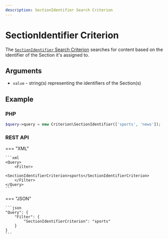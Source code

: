 ```yaml
---
description: SectionIdentifier Search Criterion
---
```


# SectionIdentifier Criterion

The [`SectionIdentifier` Search Criterion](/api/php_api/php_api_reference/classes/Ibexa-Contracts-Core-Repository-Values-Content-Query-Criterion-SectionIdentifier.html) searches for content based on the identifier of the Section it's assigned to.

## Arguments

- `value` - string(s) representing the identifiers of the Section(s)

## Example

### PHP

``` php
$query->query = new Criterion\SectionIdentifier(['sports', 'news']);
```

### REST API

=== "XML"

    ```xml
    <Query>
        <Filter>
            <SectionIdentifierCriterion>sports</SectionIdentifierCriterion>
        </Filter>
    </Query>
    ```

=== "JSON"

    ```json
    "Query": {
        "Filter": {
            "SectionIdentifierCriterion": "sports"
        }
    }
    ```
